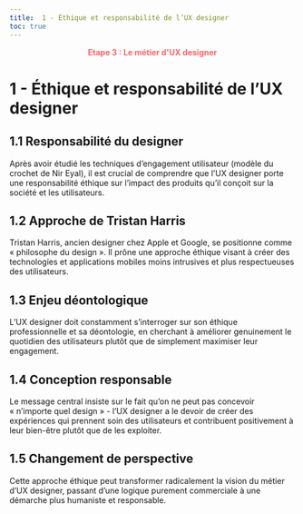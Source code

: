 ```yaml
---
title:  1 - Éthique et responsabilité de l’UX designer
toc: true
---
```

<p style="color:oklch(70.4% 0.191 22.216); font-weight:bold; text-align:center ">Etape 3 : Le métier d'UX designer</p>

# 1 - Éthique et responsabilité de l’UX designer

## 1.1 Responsabilité du designer
Après avoir étudié les techniques d’engagement utilisateur (modèle du crochet de Nir Eyal), il est crucial de comprendre que l’UX designer porte une responsabilité éthique sur l’impact des produits qu’il conçoit sur la société et les utilisateurs.

## 1.2 Approche de Tristan Harris
Tristan Harris, ancien designer chez Apple et Google, se positionne comme « philosophe du design ». Il prône une approche éthique visant à créer des technologies et applications mobiles moins intrusives et plus respectueuses des utilisateurs.

## 1.3 Enjeu déontologique
L’UX designer doit constamment s’interroger sur son éthique professionnelle et sa déontologie, en cherchant à améliorer genuinement le quotidien des utilisateurs plutôt que de simplement maximiser leur engagement.

## 1.4 Conception responsable
Le message central insiste sur le fait qu’on ne peut pas concevoir « n’importe quel design » - l’UX designer a le devoir de créer des expériences qui prennent soin des utilisateurs et contribuent positivement à leur bien-être plutôt que de les exploiter.

## 1.5 Changement de perspective
Cette approche éthique peut transformer radicalement la vision du métier d’UX designer, passant d’une logique purement commerciale à une démarche plus humaniste et responsable.